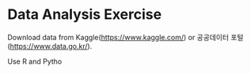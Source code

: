 # Data Analysis Exercise
Download data from Kaggle(https://www.kaggle.com/) or 공공데이터 포털(https://www.data.go.kr/).

Use R and Pytho
